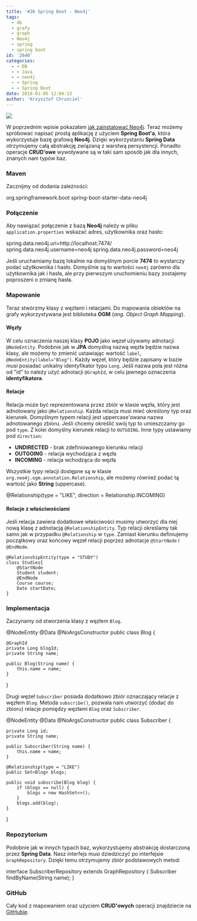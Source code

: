 ```yaml
---
title: '#26 Spring Boot - Neo4j'
tags:
  - db
  - grafy
  - graph
  - Neo4j
  - spring
  - spring boot
id: '2640'
categories:
  - - DB
  - - Java
  - - neo4j
  - - Spring
  - - Spring Boot
date: 2018-01-05 12:04:13
author: 'Krzysztof Chruściel'
---
```


![](http://codecouple.pl/wp-content/uploads/2017/02/neo4j_logo-facebook-300x156.png)

W poprzednim wpisie pokazałam [jak zainstalować Neo4j](http://codecouple.pl/2017/02/10/neo4j-instalacja/). Teraz możemy spróbować napisać prostą aplikację z użyciem **Spring Boot'a**, która wykorzystuje bazę grafową **Neo4j**.  Dzięki wykorzystaniu **Spring Data** otrzymujemy całą abstrakcję związaną z warstwą persystencji. Ponadto operacje **CRUD'owe** wywoływane są w taki sam sposób jak dla innych, znanych nam typów baz.
<!-- more -->
### Maven

Zacznijmy od dodania zależności:

<dependency>
   <groupId>org.springframework.boot</groupId>
   <artifactId>spring-boot-starter-data-neo4j</artifactId>
</dependency>

### Połączenie

Aby nawiązać połączenie z bazą **Neo4j** należy w pliku `application.properties` wskazać adres, użytkownika oraz hasło:

spring.data.neo4j.uri=http://localhost:7474/
spring.data.neo4j.username=neo4j
spring.data.neo4j.password=neo4j

Jeśli uruchamiamy bazę lokalnie na domyślnym porcie **7474** to wystarczy podać użytkownika i hasło. Domyślnie są to wartości `neo4j` zarówno dla użytkownika jak i hasła, ale przy pierwszym uruchomieniu bazy zostajemy poproszeni o zmianę hasła.

### Mapowanie

Teraz stwórzmy klasy z węzłami i relacjami. Do mapowania obiektów na grafy wykorzystywana jest biblioteka **OGM** (_ang. Object Graph Mapping_).

#### Węzły

W celu oznaczenia naszej klasy **POJO** jako węzeł używamy adnotacji `@NodeEntity`. Podobnie jak w **JPA** domyślną nazwą węzła będzie nazwa klasy, ale możemy to zmienić ustawiając wartość `label`, `@NodeEntity(label="Blog")`. Każdy węzeł, który będzie zapisany w bazie musi posiadać unikalny identyfikator typu `Long`. Jeśli nazwa pola jest różna od "id" to należy użyć adnotacji `@GraphId`, w celu jawnego oznaczenia **identyfikatora**.

#### Relacje

Relacja może być reprezentowana przez zbiór w klasie węzła, który jest adnotowany jako `@Relationship`. Każda relacja musi mieć określony typ oraz kierunek. Domyślnym typem relacji jest uppercase'owana nazwa adnotowanego zbioru. Jeśli chcemy określić swój typ to umieszczamy go pod `type`. Z kolei domyślny kierunek relacji to `OUTGOING`. Inne typy ustawiamy pod `direction`:

*   **UNDIRECTED** - brak zdefiniowanego kierunku relacji
*   **OUTGOING** - relacja wychodząca z węzła
*   **INCOMING** - relacja wchodząca do węzła

Wszystkie typy relacji dostępne są w klasie `org.neo4j.ogm.annotation.Relationship`, ale możemy również podać tą wartość jako **String** (uppercase).

@Relationship(type = "LIKE", direction = Relationship.INCOMING)

#### Relacje z właściwościami

Jeśli relacja zawiera dodatkowe właściwości musimy utworzyć dla niej nową klasę z adnotacją `@RelationshipEntity`. Typ relacji określamy tak samo jak w przypadku `@Relationship` w `type`. Zamiast kierunku definiujemy początkowy oraz końcowy węzeł relacji poprzez adnotacje `@StartNode` i `@EndNode`.

```
@RelationshipEntity(type = "STUDY")
class Studies{
    @StartNode
    Student student;
    @EndNode
    Course course;
    Date startDate;
}
```

### Implementacja

Zaczynamy od stworzenia klasy z węzłem `Blog`.

@NodeEntity
@Data
@NoArgsConstructor
public class Blog {

    @GraphId
    private Long blogId;
    private String name;

    public Blog(String name) {
        this.name = name;
    }
}

Drugi węzeł `Subscriber` posiada dodatkowo zbiór oznaczający relacje z węzłem `Blog`. Metoda `subscribe()`, pozwala nam utworzyć (dodać do zbioru) relacje pomiędzy węzłami `Blog` oraz `Subscriber`.

@NodeEntity
@Data
@NoArgsConstructor
public class Subscriber {

    private Long id;
    private String name;

    public Subscriber(String name) {
        this.name = name;
    }

    @Relationship(type = "LIKE")
    public Set<Blog> blogs;

    public void subscribe(Blog blog) {
        if (blogs == null) {
            blogs = new HashSet<>();
        }
        blogs.add(blog);
    }
}

### Repozytorium

Podobnie jak w innych typach baz, wykorzystujemy abstrakcję dostarczoną przez **Spring Data**. Nasz interfejs musi dziedziczyć po interfejsie `GraphRepository`. Dzięki temu otrzymujemy zbiór podstawowych metod:

interface SubscriberRepository extends GraphRepository<Subscriber> {
        Subscriber findByName(String name);
}

### GitHub

Cały kod z mapowaniem oraz użyciem **CRUD'owych** operacji znajdziecie na [GitHubie](https://github.com/apieszczek/SpringBoot).